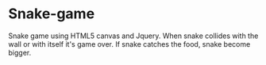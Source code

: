 # Snake-game

Snake game using HTML5 canvas and Jquery.
When snake collides with the wall or with itself it's game over.
If snake catches the food, snake become bigger. 
